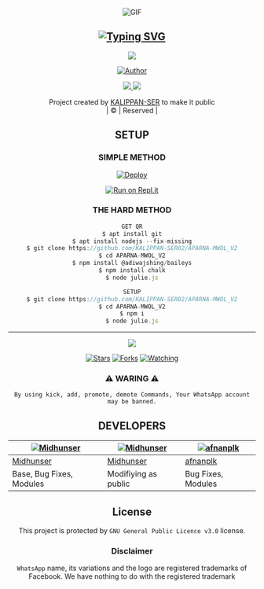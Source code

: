 <div align="center">
  <p align="center">

   <img 
src="https://tenor.com/view/kiss-gif-25234454.gif" alt="GIF"/>
</p>


## [![Typing SVG](https://readme-typing-svg.herokuapp.com?font=Rockstar-ExtraBold&color=F33A6A&lines=WELCOME+TO+APARNA+MWOL+V2+REPO;CREATED+BY+KALIPPAN+SIR;THIS+IS+A+USERBOT+PRIVATE+AND+PUBLIC+BOT;WITH+MORE+FEATHERS)](https://git.io/typing-svg)

 </a>
</p>


<div align="center">
  <p align="center">
<img src=https://www.linkpicture.com/q/icon1.jpg>
</p>

  <p align="center">
<a href="https:"><img title="Author" src="https://img.shields.io/badge/Author--MIDHUN/KALIPPAN-SER?color=blue&style=for-the-badge&logo=whatsapp"></a>
</p>
</div>
<p align="center">
  <a href="https://instagram.com/_midhun_x3__"><img src="https://img.shields.io/badge/Instagram-E4405F?style=for-the-badge&logo=instagram&logoColor=white"/> 
  <a href="https://wa.me/918281370025"><img src="https://img.shields.io/badge/WhatsApp-25D366?style=for-the-badge&logo=whatsapp&logoColor=white" />
</p>
</a>
<p align="center">
Project created by <a href="https://github.com/KALIPPAN-SER02">KALIPPAN-SER</a> to make it public
    <br>
       | © |
        Reserved |
    <br> 
</p>

## SETUP
<div align="center"> 


  ### SIMPLE METHOD
  
[![Deploy](https://www.herokucdn.com/deploy/button.svg)](https://heroku.com/deploy?template=https://github.com/KALIPPAN-SER02/APARNAMWOL-V2.git)


[![Run on Repl.it](https://repl.it/badge/github/quiec/whatsAlfa)](https://replit.com/@AjmalAchu123/Wizard-Ser-Qr-test)
  

### THE HARD METHOD
```js
GET QR
$ apt install git
$ apt install nodejs --fix-missing
$ git clone https://github.com/KALIPPAN-SER02/APARNA-MWOL_V2
$ cd APARNA-MWOL_V2
$ npm install @adiwajshing/baileys
$ npm install chalk
$ node julie.js
```
      
```js
SETUP
$ git clone https://github.com/KALIPPAN-SER02/APARNA-MWOL_V2
$ cd APARNA-MWOL_V2
$ npm i
$ node julie.js
```

----

  <p align="center">
  <a href="https://github.com/KALIPPAN-SER02/APARNA-MWOL_V2/followers">
    
<a href="https://github.com/KALIPPAN-SER02/">
<img src="https://img.shields.io/github/repo-size/cyberchekuthan/Kaztroserv1_v2?color=green&label=Repo%20total%20size&style=plastic">
<p align="center">
<a href="https://github.com/Kalippan-Midhunx3/followers"
<img title="Followers" src="https://img.shields.io/github/followers/Aj-fx?color=blue&style=flat-square"></a>
<a href="https://github.com/KALIPPAN-SER02/APARNA-MWOL_V2/stargazers/"><img title="Stars" src="https://img.shields.io/github/stars/KALIPPAN-SER02/APARNA-MWOL_V2?color=blue&style=flat-square"></a>
<a href="https://github.com/KALIPPAN-SER02/APARNA-MWOL_V2"><img title="Forks" src="https://img.shields.io/github/forks/KALIPPAN-SER02/APARNA-MWOL_V2?color=blue&style=flat-square"></a>
<a href="https://github.com/KALIPPAN-SER02/APARNA-MWOL_V2/watchers"><img title="Watching" src="https://img.shields.io/github/watchers/KALIPPAN-SER02/APARNA-MWOL_V2?label=Watchers&color=blue&style=flat-square"></a>
</p>
<div align="center">
    
### ⚠ WARING ⚠

```
By using kick, add, promote, demote Commands, Your WhatsApp account may be banned.

```
## DEVELOPERS
  <div align="center">
    
  [![Midhunser](https://github.com/KALIPPAN-SER02.png?size=100)](https://github.com/Kalippan-Midhunx3) |  [![Midhunser](https://github.com/Kalippan-Midhunx3.png?size=100)](https://github.com/Kalippan-Midhunx3) | [![afnanplk](https://github.com/afnanplk.png?size=100)](https://github.com/afnanplk) 
----|----|---
[Midhunser](https://github.com/KALIPPAN-SER02)  | [Midhunser](https://github.com/Kalippan-minnuz) | [afnanplk](https://github.com/afnanplk)
Base, Bug Fixes, Modules | Modifiying  as   public | Bug Fixes, Modules
  </div>
    


## License
This project is protected by `GNU General Public Licence v3.0` license.

### Disclaimer
`WhatsApp` name, its variations and the logo are registered trademarks of Facebook. We have nothing to do with the registered trademark
